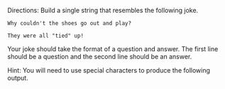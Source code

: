 Directions:
Build a single string that resembles the following joke.

<code>Why couldn't the shoes go out and play?<br/></code>

<code>They were all "tied" up!</code>

Your joke should take the format of a question and answer. The first line should be a question and the second line should be an answer.

Hint: You will need to use special characters to produce the following output.
